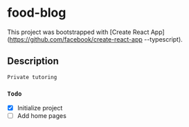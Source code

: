 # food-blog

This project was bootstrapped with [Create React App](https://github.com/facebook/create-react-app --typescript).

## Description

```
Private tutoring
```

### `Todo`

- [x] Initialize project
- [ ] Add home pages
